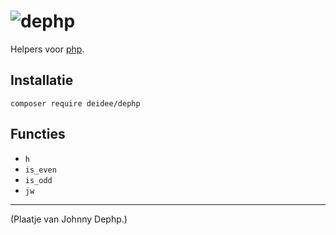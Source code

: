 
# ![dephp](https://deidee.com/logo.svg?str=dephp)

Helpers voor [php](https://php.net/).

## Installatie

```shell
composer require deidee/dephp
```

## Functies

- ``h``
- ``is_even``
- ``is_odd``
- ``jw``

---

(Plaatje van Johnny Dephp.)
